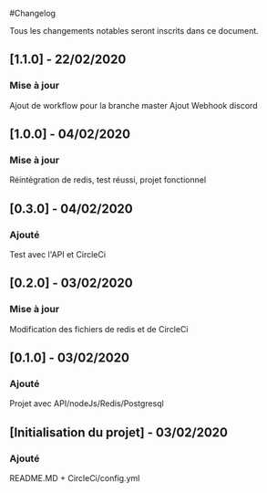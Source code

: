 #Changelog

Tous les changements notables seront inscrits dans ce document.

## [1.1.0] - 22/02/2020
### Mise à jour

Ajout de workflow pour la branche master
Ajout Webhook discord

## [1.0.0] - 04/02/2020
### Mise à jour

Réintégration de redis, test réussi, projet fonctionnel

## [0.3.0] - 04/02/2020
### Ajouté

Test avec l'API et CircleCi

## [0.2.0] - 03/02/2020
### Mise à jour

Modification des fichiers de redis et de CircleCi 


## [0.1.0] - 03/02/2020
### Ajouté

Projet avec API/nodeJs/Redis/Postgresql


## [Initialisation du projet] - 03/02/2020
### Ajouté

README.MD + CircleCi/config.yml